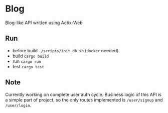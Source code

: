 # Blog
Blog-like API written using Actix-Web
## Run
* before build ```./scripts/init_db.sh``` (```docker``` needed)
* build ```cargo build```
* run ```cargo run```
* test ```cargo test```
## Note
Currently working on complete user auth cycle.
Business logic of this API is a simple part of project, so the only routes implemented is ```/user/signup``` and ```/user/login```.
